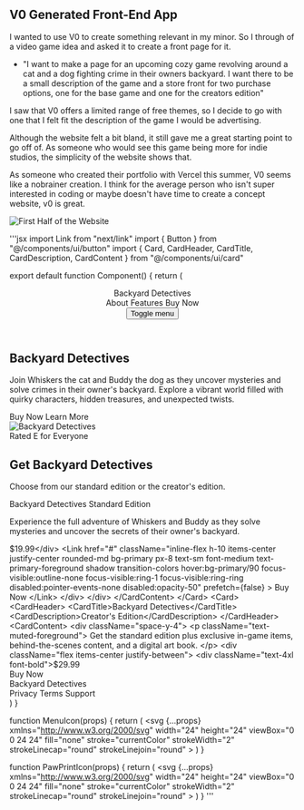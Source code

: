 ## V0 Generated Front-End App
I wanted to use V0 to create something relevant in my minor. So I through of a video game idea and asked it to create a front page for it.

+ "I want to make a page for an upcoming cozy game revolving around a cat and a dog fighting crime in their owners backyard. I want there to be a small description of the game and a store front for two purchase options, one for the base game and one for the creators edition"

I saw that V0 offers a limited range of free themes, so I decide to go with one that I felt fit the description of the game I would be advertising. 

Although the website felt a bit bland, it still gave me a great starting point to go off of. As someone who would see this game being more for indie studios, the simplicity of the website shows that.

As someone who created their portfolio with Vercel this summer, V0 seems like a nobrainer creation. I think for the average person who isn't super interested in coding or maybe doesn't have time to create a concept website, v0 is great.

![First Half of the Website](https://imgur.com/a/1slAUs3)

'''jsx
import Link from "next/link"
import { Button } from "@/components/ui/button"
import { Card, CardHeader, CardTitle, CardDescription, CardContent } from "@/components/ui/card"

export default function Component() {
  return (
    <div className="flex flex-col min-h-[100dvh]">
      <header className="bg-primary text-primary-foreground py-6 px-4 md:px-6">
        <div className="container mx-auto flex items-center justify-between">
          <Link href="#" className="flex items-center gap-2" prefetch={false}>
            <PawPrintIcon className="h-6 w-6" />
            <span className="text-2xl font-bold">Backyard Detectives</span>
          </Link>
          <nav className="hidden md:flex items-center gap-4">
            <Link href="#" className="text-sm font-medium hover:underline underline-offset-4" prefetch={false}>
              About
            </Link>
            <Link href="#" className="text-sm font-medium hover:underline underline-offset-4" prefetch={false}>
              Features
            </Link>
            <Link href="#" className="text-sm font-medium hover:underline underline-offset-4" prefetch={false}>
              Buy Now
            </Link>
          </nav>
          <Button variant="outline" size="sm" className="md:hidden">
            <MenuIcon className="h-5 w-5" />
            <span className="sr-only">Toggle menu</span>
          </Button>
        </div>
      </header>
      <main className="flex-1">
        <section className="bg-muted py-12 md:py-20">
          <div className="container mx-auto px-4 md:px-6 grid md:grid-cols-2 gap-8 items-center">
            <div className="space-y-4">
              <h1 className="text-3xl font-bold tracking-tighter sm:text-4xl md:text-5xl">Backyard Detectives</h1>
              <p className="text-muted-foreground md:text-xl">
                Join Whiskers the cat and Buddy the dog as they uncover mysteries and solve crimes in their owner's
                backyard. Explore a vibrant world filled with quirky characters, hidden treasures, and unexpected
                twists.
              </p>
              <div className="flex flex-col gap-2 sm:flex-row">
                <Link
                  href="#"
                  className="inline-flex h-10 items-center justify-center rounded-md bg-primary px-8 text-sm font-medium text-primary-foreground shadow transition-colors hover:bg-primary/90 focus-visible:outline-none focus-visible:ring-1 focus-visible:ring-ring disabled:pointer-events-none disabled:opacity-50"
                  prefetch={false}
                >
                  Buy Now
                </Link>
                <Link
                  href="#"
                  className="inline-flex h-10 items-center justify-center rounded-md border border-input bg-background px-8 text-sm font-medium shadow-sm transition-colors hover:bg-accent hover:text-accent-foreground focus-visible:outline-none focus-visible:ring-1 focus-visible:ring-ring disabled:pointer-events-none disabled:opacity-50"
                  prefetch={false}
                >
                  Learn More
                </Link>
              </div>
            </div>
            <div className="relative">
              <img
                src="/placeholder.svg"
                width={600}
                height={600}
                alt="Backyard Detectives"
                className="mx-auto aspect-square overflow-hidden rounded-xl object-cover"
              />
              <div className="absolute bottom-4 right-4 bg-background/80 backdrop-blur-sm rounded-lg px-4 py-2 text-sm font-medium">
                Rated E for Everyone
              </div>
            </div>
          </div>
        </section>
        <section className="py-12 md:py-20">
          <div className="container mx-auto px-4 md:px-6 space-y-8">
            <div className="text-center space-y-2">
              <h2 className="text-3xl font-bold tracking-tighter sm:text-4xl">Get Backyard Detectives</h2>
              <p className="text-muted-foreground md:text-xl">
                Choose from our standard edition or the creator's edition.
              </p>
            </div>
            <div className="grid grid-cols-1 md:grid-cols-2 gap-6">
              <Card>
                <CardHeader>
                  <CardTitle>Backyard Detectives</CardTitle>
                  <CardDescription>Standard Edition</CardDescription>
                </CardHeader>
                <CardContent>
                  <div className="space-y-4">
                    <p className="text-muted-foreground">
                      Experience the full adventure of Whiskers and Buddy as they solve mysteries and uncover the
                      secrets of their owner's backyard.
                    </p>
                    <div className="flex items-center justify-between">
                      <div className="text-4xl font-bold">$19.99</div>
                      <Link
                        href="#"
                        className="inline-flex h-10 items-center justify-center rounded-md bg-primary px-8 text-sm font-medium text-primary-foreground shadow transition-colors hover:bg-primary/90 focus-visible:outline-none focus-visible:ring-1 focus-visible:ring-ring disabled:pointer-events-none disabled:opacity-50"
                        prefetch={false}
                      >
                        Buy Now
                      </Link>
                    </div>
                  </div>
                </CardContent>
              </Card>
              <Card>
                <CardHeader>
                  <CardTitle>Backyard Detectives</CardTitle>
                  <CardDescription>Creator's Edition</CardDescription>
                </CardHeader>
                <CardContent>
                  <div className="space-y-4">
                    <p className="text-muted-foreground">
                      Get the standard edition plus exclusive in-game items, behind-the-scenes content, and a digital
                      art book.
                    </p>
                    <div className="flex items-center justify-between">
                      <div className="text-4xl font-bold">$29.99</div>
                      <Link
                        href="#"
                        className="inline-flex h-10 items-center justify-center rounded-md bg-primary px-8 text-sm font-medium text-primary-foreground shadow transition-colors hover:bg-primary/90 focus-visible:outline-none focus-visible:ring-1 focus-visible:ring-ring disabled:pointer-events-none disabled:opacity-50"
                        prefetch={false}
                      >
                        Buy Now
                      </Link>
                    </div>
                  </div>
                </CardContent>
              </Card>
            </div>
          </div>
        </section>
      </main>
      <footer className="bg-muted text-muted-foreground py-6 px-4 md:px-6">
        <div className="container mx-auto flex flex-col md:flex-row items-center justify-between gap-4">
          <div className="flex items-center gap-2">
            <PawPrintIcon className="h-6 w-6" />
            <span className="text-lg font-bold">Backyard Detectives</span>
          </div>
          <nav className="flex items-center gap-4">
            <Link href="#" className="text-sm hover:underline underline-offset-4" prefetch={false}>
              Privacy
            </Link>
            <Link href="#" className="text-sm hover:underline underline-offset-4" prefetch={false}>
              Terms
            </Link>
            <Link href="#" className="text-sm hover:underline underline-offset-4" prefetch={false}>
              Support
            </Link>
          </nav>
        </div>
      </footer>
    </div>
  )
}

function MenuIcon(props) {
  return (
    <svg
      {...props}
      xmlns="http://www.w3.org/2000/svg"
      width="24"
      height="24"
      viewBox="0 0 24 24"
      fill="none"
      stroke="currentColor"
      strokeWidth="2"
      strokeLinecap="round"
      strokeLinejoin="round"
    >
      <line x1="4" x2="20" y1="12" y2="12" />
      <line x1="4" x2="20" y1="6" y2="6" />
      <line x1="4" x2="20" y1="18" y2="18" />
    </svg>
  )
}


function PawPrintIcon(props) {
  return (
    <svg
      {...props}
      xmlns="http://www.w3.org/2000/svg"
      width="24"
      height="24"
      viewBox="0 0 24 24"
      fill="none"
      stroke="currentColor"
      strokeWidth="2"
      strokeLinecap="round"
      strokeLinejoin="round"
    >
      <circle cx="11" cy="4" r="2" />
      <circle cx="18" cy="8" r="2" />
      <circle cx="20" cy="16" r="2" />
      <path d="M9 10a5 5 0 0 1 5 5v3.5a3.5 3.5 0 0 1-6.84 1.045Q6.52 17.48 4.46 16.84A3.5 3.5 0 0 1 5.5 10Z" />
    </svg>
  )
}
'''
